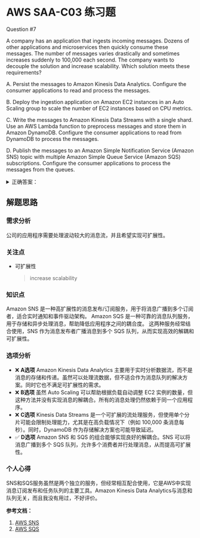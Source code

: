 # AWS SAA-C03 练习题

Question #7

A company has an application that ingests incoming messages. Dozens of other applications and microservices then quickly consume these messages. The number of messages varies drastically and sometimes increases suddenly to 100,000 each second. The company wants to decouple the solution and increase scalability.
Which solution meets these requirements?

A. Persist the messages to Amazon Kinesis Data Analytics. Configure the consumer applications to read and process the messages.

B. Deploy the ingestion application on Amazon EC2 instances in an Auto Scaling group to scale the number of EC2 instances based on CPU metrics.

C. Write the messages to Amazon Kinesis Data Streams with a single shard. Use an AWS Lambda function to preprocess messages and store them in Amazon DynamoDB. Configure the consumer applications to read from DynamoDB to process the messages.

D. Publish the messages to an Amazon Simple Notification Service (Amazon SNS) topic with multiple Amazon Simple Queue Service (Amazon SQS) subscriptions. Configure the consumer applications to process the messages from the queues.

<details>
<summary>
正确答案：
</summary>
  D
</details>

## 解题思路

### 需求分析

公司的应用程序需要处理波动较大的消息流，并且希望实现可扩展性。

### 关注点

- 可扩展性
  > increase scalability

### 知识点

Amazon SNS 是一种高扩展性的消息发布/订阅服务，用于将消息广播到多个订阅者，适合实时通知和事件驱动架构。
Amazon SQS 是一种可靠的消息队列服务，用于存储和异步处理消息，帮助降低应用程序之间的耦合度。
这两种服务经常结合使用，SNS 作为消息发布者广播消息到多个 SQS 队列，从而实现高效的解耦和可扩展性。

### 选项分析

- ❌ **A选项** Amazon Kinesis Data Analytics 主要用于实时分析数据流，而不是消息的存储和传递。虽然可以处理流数据，但不适合作为消息队列的解决方案。同时它也不满足可扩展性的需求。
- ❌ **B选项** 虽然 Auto Scaling 可以帮助根据负载自动调整 EC2 实例的数量，但这种方法并没有实现消息的解耦合。所有的消息处理仍然依赖于同一个应用程序。
- ❌ **C选项** Kinesis Data Streams 是一个可扩展的流处理服务，但使用单个分片可能会限制处理能力，尤其是在高负载情况下（例如 100,000 条消息每秒）。同时，DynamoDB 作为存储解决方案也可能导致延迟。
- ✅ **D选项** Amazon SNS 和 SQS 的组合能够实现良好的解耦合。SNS 可以将消息广播到多个 SQS 队列，允许多个消费者并行处理消息，从而提高可扩展性。

### 个人心得

SNS和SQS服务虽然是两个独立的服务，但经常相互配合使用，它是AWS中实现消息订阅发布和任务队列的主要工具。Amazon Kinesis Data Analytics与消息和队列无关，而且我没有用过，不好评价。

**参考文档：**

1. [AWS SNS](https://docs.aws.amazon.com/sns/latest/dg/welcome.html)
2. [AWS SQS](https://docs.aws.amazon.com/AWSSimpleQueueService/latest/SQSDeveloperGuide/welcome.html)
